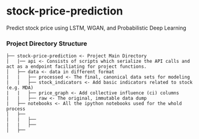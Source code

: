 # stock-price-prediction
Predict stock price using LSTM, WGAN, and Probabilistic Deep Learning

### Project Directory Structure

```
├── stock-price-prediction <- Project Main Directory
|   |── api <- Consists of scripts which serialize the API calls and act as a endpoint faciliating for project functions.
│   ├── data <- data in different format
|   |   ├── processed <- The final, canonical data sets for modeling
|   |   ├── stock_indicators <- Add basic indicators related to stock (e.g. MDA)
|   |   ├── price_graph <- Add collective influence (ci) columns 
|   |   ├── raw <- The original, immutable data dump
|   ├── notebooks <- All the ipython notebooks used for the whold process
│   ├── 
|   |   ├── 
|   |   ├── 
│   ├── 
```
